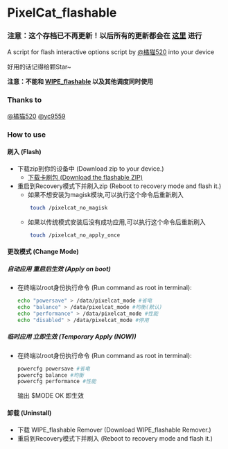 # PixelCat_flashable
### 注意：这个存档已不再更新！以后所有的更新都会在 [这里](https://github.com/cjybyjk/powercfg_generator/tree/PixelCat/flashable) 进行

A script for flash interactive options script by [@橘猫520](http://www.coolapk.com/u/628386) into your device

好用的话记得给颗Star~

**注意：不能和 [WIPE_flashable](https://github.com/cjybyjk/WIPE_flashable/) 以及其他调度同时使用**

### Thanks to
[@橘猫520](http://www.coolapk.com/u/628386)
[@yc9559](https://github.com/yc9559)

### How to use
#### 刷入 (Flash)
-   下载zip到你的设备中 
    (Download zip to your device.)
	- [下载卡刷包 (Download the flashable ZIP)](https://github.com/cjybyjk/PixelCat_flashable/releases)
-   重启到Recovery模式下并刷入zip
    (Reboot to recovery mode and flash it.)
	- 如果不想安装为magisk模块,可以执行这个命令后重新刷入 
	```bash
		touch /pixelcat_no_magisk
	```
	- 如果以传统模式安装后没有成功应用,可以执行这个命令后重新刷入
	```bash
		touch /pixelcat_no_apply_once
	```
#### 更改模式 (Change Mode)
##### 自动应用 重启后生效 (Apply on boot)
-   在终端以root身份执行命令
	(Run command as root in terminal):
	```bash
	echo "powersave" > /data/pixelcat_mode #省电
	echo "balance" > /data/pixelcat_mode #均衡(默认)
	echo "performance" > /data/pixelcat_mode #性能
	echo "disabled" > /data/pixelcat_mode #停用
	```

##### 临时应用 立即生效 (Temporary Apply (NOW))
-   在终端以root身份执行命令
    (Run command as root in terminal): 
    ```bash
	powercfg powersave #省电
	powercfg balance #均衡
	powercfg performance #性能
    ```
    输出 $MODE OK 即生效

#### 卸载 (Uninstall)
-	下载 WIPE_flashable Remover
	(Download WIPE_flashable Remover.)
-	重启到Recovery模式下并刷入
	(Reboot to recovery mode and flash it.)
